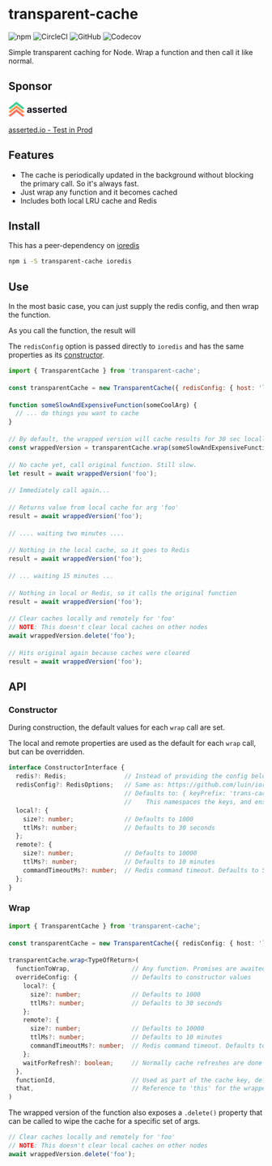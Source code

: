 # transparent-cache

![npm](https://img.shields.io/npm/v/@ehacke/transparent-cache)
![CircleCI](https://img.shields.io/circleci/build/github/ehacke/transparent-cache)
![GitHub](https://img.shields.io/github/license/ehacke/transparent-cache)
![Codecov](https://img.shields.io/codecov/c/gh/ehacke/transparent-cache)

Simple transparent caching for Node. Wrap a function and then call it like normal.

## Sponsor 

![asserted.io](https://raw.githubusercontent.com/ehacke/transparent-cache/master/images/logo.png)

[asserted.io - Test in Prod](https://asserted.io)

## Features

- The cache is periodically updated in the background without blocking the primary call. So it's always fast.
- Just wrap any function and it becomes cached
- Includes both local LRU cache and Redis

## Install

This has a peer-dependency on [ioredis](https://github.com/luin/ioredis)

```bash
npm i -S transparent-cache ioredis
``` 

## Use

In the most basic case, you can just supply the redis config, and then wrap the function.

As you call the function, the result will 

The `redisConfig` option is passed directly to `ioredis` and has the same properties as its [constructor](https://github.com/luin/ioredis/blob/master/API.md#new-redisport-host-options).

```javascript
import { TransparentCache } from 'transparent-cache';

const transparentCache = new TransparentCache({ redisConfig: { host: 'localhost', port: 6379 } });

function someSlowAndExpensiveFunction(someCoolArg) {
  // ... do things you want to cache
}

// By default, the wrapped version will cache results for 30 sec locally and 10 minutes in Redis
const wrappedVersion = transparentCache.wrap(someSlowAndExpensiveFunction);

// No cache yet, call original function. Still slow.
let result = await wrappedVersion('foo');

// Immediately call again...

// Returns value from local cache for arg 'foo'
result = await wrappedVersion('foo'); 

// .... waiting two minutes ....

// Nothing in the local cache, so it goes to Redis
result = await wrappedVersion('foo');

// ... waiting 15 minutes ...

// Nothing in local or Redis, so it calls the original function
result = await wrappedVersion('foo');

// Clear caches locally and remotely for 'foo'
// NOTE: This doesn't clear local caches on other nodes
await wrappedVersion.delete('foo');

// Hits original again because caches were cleared
result = await wrappedVersion('foo');
```

## API

### Constructor

During construction, the default values for each `wrap` call are set.

The local and remote properties are used as the default for each `wrap` call, but can be overridden.

```typescript
interface ConstructorInterface {
  redis?: Redis;                // Instead of providing the config below, you can provide a constructed IORedis instance
  redisConfig?: RedisOptions;   // Same as: https://github.com/luin/ioredis/blob/master/API.md#new-redisport-host-options
                                // Defaults to: { keyPrefix: 'trans-cache-', enableOfflineQueue: false }
                                //    This namespaces the keys, and ensures the redis calls fail fast if disconnected
  local?: {
    size?: number;              // Defaults to 1000
    ttlMs?: number;             // Defaults to 30 seconds
  };
  remote?: {
    size?: number;              // Defaults to 10000
    ttlMs?: number;             // Defaults to 10 minutes
    commandTimeoutMs?: number;  // Redis command timeout. Defaults to 50 ms
  };
}
```

### Wrap

```typescript
import { TransparentCache } from 'transparent-cache';

const transparentCache = new TransparentCache({ redisConfig: { host: 'localhost', port: 6379 } });

transparentCache.wrap<TypeOfReturn>(
  functionToWrap,                 // Any function. Promises are awaited
  overrideConfig: {               // Defaults to constructor values 
    local?: {
      size?: number;              // Defaults to 1000
      ttlMs?: number;             // Defaults to 30 seconds
    };
    remote?: {
      size?: number;              // Defaults to 10000
      ttlMs?: number;             // Defaults to 10 minutes
      commandTimeoutMs?: number;  // Redis command timeout. Defaults to 50 ms
    };
    waitForRefresh?: boolean;     // Normally cache refreshes are done in the background. This forces them to block.
  }, 
  functionId,                     // Used as part of the cache key, defaults to the function name if present
  that,                           // Reference to 'this' for the wrapped function, used with .apply()
)
```

The wrapped version of the function also exposes a `.delete()` property that can be called to wipe the cache for a specific set of args.

```typescript
// Clear caches locally and remotely for 'foo'
// NOTE: This doesn't clear local caches on other nodes
await wrappedVersion.delete('foo');
```

